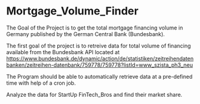 # Mortgage_Volume_Finder
The Goal of the Project is to get the total mortgage financing volume in Germany published by the German Central Bank (Bundesbank).

The first goal of the project is to retreive data for total volume of financing available from the Bundesbank API located at https://www.bundesbank.de/dynamic/action/de/statistiken/zeitreihendatenbanken/zeitreihen-datenbank/759778/759778?listId=www_szista_ph3_neu

The Program should be able to automatically retrieve data at a pre-defined time with help of a cron job.

Analyze the data for StartUp FinTech_Bros and find their market share.
